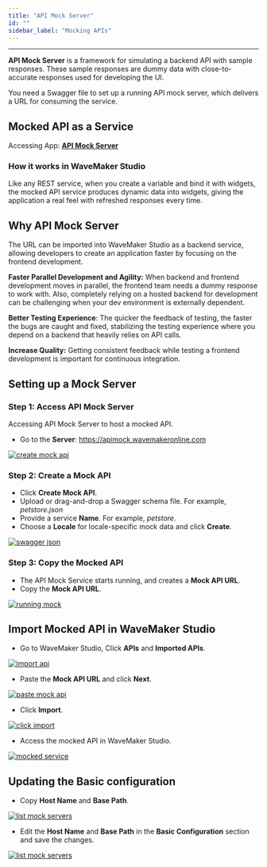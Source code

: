 ```yaml
---
title: "API Mock Server"
id: ""
sidebar_label: "Mocking APIs"
---
```

---

**API Mock Server** is a framework for simulating a backend API with sample responses. These sample responses are dummy data with close-to-accurate responses used for developing the UI. 

You need a Swagger file to set up a running API mock server, which delivers a URL for consuming the service.

## Mocked API as a Service

Accessing App: **[API Mock Server](http://apimock.wavemakeronline.com)**   

### How it works in WaveMaker Studio

Like any REST service, when you create a variable and bind it with widgets, the mocked API service produces dynamic data into widgets, giving the application a real feel with refreshed responses every time. 

## Why API Mock Server

The URL can be imported into WaveMaker Studio as a backend service, allowing developers to create an application faster by focusing on the frontend development. 

<!-- If you have been in a situation where a single test scenario consumes more time to complete, involving roughly around 12 API calls, if yes, WaveMaker's API Mock Server can help. -->

**Faster Parallel Development and Agility:** When backend and frontend development moves in parallel, the frontend team needs a dummy response to work with. Also, completely relying on a hosted backend for development can be challenging when your dev environment is externally dependent.

**Better Testing Experience**: The quicker the feedback of testing, the faster the bugs are caught and fixed, stabilizing the testing experience where you depend on a backend that heavily relies on API calls.

**Increase Quality:** Getting consistent feedback while testing a frontend development is important for continuous integration. 


## Setting up a Mock Server

### Step 1: Access API Mock Server

Accessing API Mock Server to host a mocked API.

- Go to the **Server**: https://apimock.wavemakeronline.com

[![create mock api](/learn/assets/create-mock-api.png)](/learn/assets/create-mock-api.png)

### Step 2: Create a Mock API

- Click **Create Mock API**.
- Upload or drag-and-drop a Swagger schema file. For example, *petstore.json*
- Provide a service **Name**. For example, *petstore*.
- Choose a **Locale** for locale-specific mock data and click **Create**.

[![swagger json](/learn/assets/upload-swagger-json-for-mock-api.png)](/learn/assets/upload-swagger-json-for-mock-api.png)

### Step 3: Copy the Mocked  API

- The API Mock Service starts running, and creates a **Mock API URL**.
- Copy the **Mock API URL**.

[![running mock](/learn/assets/running-mock-services.png)](/learn/assets/running-mock-services.png)

## Import Mocked API in WaveMaker Studio

- Go to WaveMaker Studio, Click **APIs** and **Imported APIs**.

[![import api](/learn/assets/import-api-screen.png)](/learn/assets/import-api-screen.png)

- Paste the **Mock API URL** and click **Next**.

[![paste mock api](/learn/assets/paste-mock-api-url.png)](/learn/assets/paste-mock-api-url.png)

- Click **Import**.

[![click import](/learn/assets/click-import-api.png)](/learn/assets/click-import-api.png)

- Access the mocked API in WaveMaker Studio.

[![mocked service](/learn/assets/successful-mocked-service.png)](/learn/assets/successful-mocked-service.png)   


## Updating the Basic configuration
- Copy **Host Name** and **Base Path**.


[![list mock servers](/learn/assets/list-mock-servers-edited.png)](/learn/assets/list-mock-servers-edited.png)


- Edit the **Host Name** and **Base Path** in the **Basic Configuration** section and save the changes.


[![list mock servers](/learn/assets/edit-conf-screen-wavemaker-edited.png)](/learn/assets/edit-conf-screen-wavemaker-edited.png)



